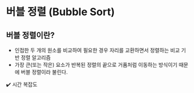 # 버블 정렬 (Bubble Sort)

## 버블 정렬이란?

- 인접한 두 개의 원소를 비교하여 필요한 경우 자리를 교환하면서 정렬하는 비교 기반 정렬 알고리즘
- 가장 큰(또는 작은) 요소가 반복된 정렬의 끝으로 거품처럼 이동하는 방식이기 때문에 버블 정렬이라 불린다.

✔️ 시간 복잡도
